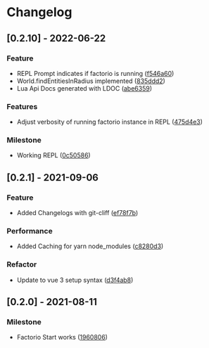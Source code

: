 # Changelog
## [0.2.10] - 2022-06-22

### Feature

- REPL Prompt indicates if factorio is running ([f546a60](https://github.com/arturh85/factorio-bot-tauri/commit/f546a6000a68bf76cd58ff44ece08f4cd9ce4d53))
- World.findEntitiesInRadius implemented ([835ddd2](https://github.com/arturh85/factorio-bot-tauri/commit/835ddd28781a725b89165fcf6db65505ca565ed6))
- Lua Api Docs generated with LDOC ([abe6359](https://github.com/arturh85/factorio-bot-tauri/commit/abe63599c1ba909bdafc9ec92b4ec5d6b22c9de1))

### Features

- Adjust verbosity of running factorio instance in REPL ([475d4e3](https://github.com/arturh85/factorio-bot-tauri/commit/475d4e340f19dfb1a68f5a835bcc259039848333))

### Milestone

- Working REPL ([0c50586](https://github.com/arturh85/factorio-bot-tauri/commit/0c50586cf747c840912336fed4620c58abad67d2))

## [0.2.1] - 2021-09-06

### Feature

- Added Changelogs with git-cliff ([ef78f7b](https://github.com/arturh85/factorio-bot-tauri/commit/ef78f7b1657ea07754c49d81d7ebd4773ffd4e11))

### Performance

- Added Caching for yarn node_modules ([c8280d3](https://github.com/arturh85/factorio-bot-tauri/commit/c8280d396de91029495475f4ac0bc4b572bd10d9))

### Refactor

- Update to vue 3 setup syntax ([d3f4ab8](https://github.com/arturh85/factorio-bot-tauri/commit/d3f4ab8bcb8571975152a246550abb924d64fa40))

## [0.2.0] - 2021-08-11

### Milestone

- Factorio Start works ([1960806](https://github.com/arturh85/factorio-bot-tauri/commit/1960806a0633b326f20fc358935c3a955c8769af))

<!-- generated by git-cliff -->
